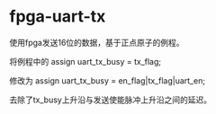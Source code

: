 # fpga-uart-tx
使用fpga发送16位的数据，基于正点原子的例程。

将例程中的  assign uart_tx_busy = tx_flag; 

修改为      assign uart_tx_busy =  en_flag|tx_flag|uart_en;

去除了tx_busy上升沿与发送使能脉冲上升沿之间的延迟。
